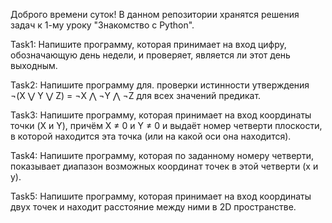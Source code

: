 Доброго времени суток!
В данном репозитории хранятся решения задач к 1-му уроку "Знакомство с Python".

Task1: Напишите программу, которая принимает на вход цифру, обозначающую день недели, и проверяет, является ли этот день выходным.

Task2: Напишите программу для. проверки истинности утверждения ¬(X ⋁ Y ⋁ Z) = ¬X ⋀ ¬Y ⋀ ¬Z для всех значений предикат.

Task3: Напишите программу, которая принимает на вход координаты точки (X и Y), причём X ≠ 0 и Y ≠ 0 и выдаёт номер четверти плоскости, в которой находится эта точка (или на какой оси она находится).

Task4: Напишите программу, которая по заданному номеру четверти, показывает диапазон возможных координат точек в этой четверти (x и y).

Task5: Напишите программу, которая принимает на вход координаты двух точек и находит расстояние между ними в 2D пространстве.
